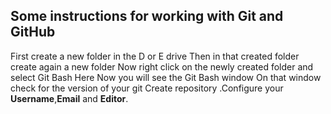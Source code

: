 ## Some instructions for working with Git and GitHub
First create a new folder in the D or E drive 
Then in that created folder create again a new folder 
Now right click on the newly created folder and select Git Bash Here
Now you will see the Git Bash window 
On that window check for the version of your git 
Create repository .Configure your **Username**,**Email** and **Editor**.